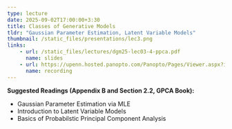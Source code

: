 ```yaml
---
type: lecture
date: 2025-09-02T17:00:00+3:30
title: Classes of Generative Models 
tldr: "Gaussian Parameter Estimation, Latent Variable Models"
thumbnail: /static_files/presentations/lec3.png
links: 
    - url: /static_files/lectures/dgm25-lec03-4-ppca.pdf
      name: slides
    - url: https://upenn.hosted.panopto.com/Panopto/Pages/Viewer.aspx?id=5e60df00-bccb-41ab-bf92-b34100cd4d46
      name: recording
---
```

**Suggested Readings (Appendix B and Section 2.2, GPCA Book):**
- Gaussian Parameter Estimation via MLE
- Introduction to Latent Variable Models
- Basics of Probabilstic Principal Component Analysis